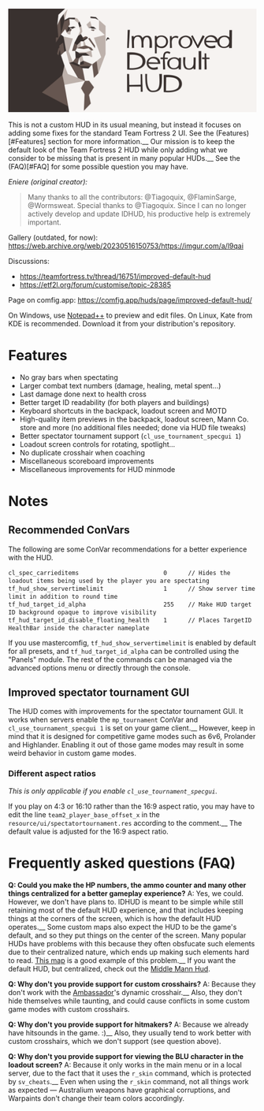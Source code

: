 ![banner](improved_default_hud_banner.png)

This is not a custom HUD in its usual meaning, but instead it focuses on adding some fixes for the standard Team Fortress 2 UI. See the (Features)[#Features] section for more information.__
Our mission is to keep the default look of the Team Fortress 2 HUD while only adding what we consider to be missing that is present in many popular HUDs.__
See the (FAQ)[#FAQ] for some possible question you may have.

*Eniere (original creator):*
> Many thanks to all the contributors: @Tiagoquix, @FlaminSarge, @Wormsweat.
> Special thanks to @Tiagoquix. Since I can no longer actively develop and update IDHUD, his productive help is extremely important.

Gallery (outdated, for now): https://web.archive.org/web/20230516150753/https://imgur.com/a/l9qai

Discussions:
- https://teamfortress.tv/thread/16751/improved-default-hud
- https://etf2l.org/forum/customise/topic-28385

Page on comfig.app: https://comfig.app/huds/page/improved-default-hud/

On Windows, use [Notepad++](https://notepad-plus-plus.org) to preview and edit files.
On Linux, Kate from KDE is recommended. Download it from your distribution's repository.

# Features
- No gray bars when spectating
- Larger combat text numbers (damage, healing, metal spent...)
- Last damage done next to health cross
- Better target ID readability (for both players and buildings)
- Keyboard shortcuts in the backpack, loadout screen and MOTD
- High-quality item previews in the backpack, loadout screen, Mann Co. store and more (no additional files needed; done via HUD file tweaks)
- Better spectator tournament support (`cl_use_tournament_specgui 1`)
- Loadout screen controls for rotating, spotlight...
- No duplicate crosshair when coaching
- Miscellaneous scoreboard improvements
- Miscellaneous improvements for HUD minmode

# Notes

## Recommended ConVars
The following are some ConVar recommendations for a better experience with the HUD.
```
cl_spec_carrieditems 						0      // Hides the loadout items being used by the player you are spectating
tf_hud_show_servertimelimit 				1      // Show server time limit in addition to round time
tf_hud_target_id_alpha 						255    // Make HUD target ID background opaque to improve visibility
tf_hud_target_id_disable_floating_health 	1      // Places TargetID HealthBar inside the character nameplate
```
If you use mastercomfig, `tf_hud_show_servertimelimit` is enabled by default for all presets, and `tf_hud_target_id_alpha` can be controlled using the "Panels" module. The rest of the commands can be managed via the advanced options menu or directly through the console.

## Improved spectator tournament GUI
The HUD comes with improvements for the spectator tournament GUI. It works when servers enable the `mp_tournament` ConVar and `cl_use_tournament_specgui 1` is set on your game client.__
However, keep in mind that it is designed for competitive game modes such as 6v6, Prolander and Highlander. Enabling it out of those game modes may result in some weird behavior in custom game modes.

### Different aspect ratios
*This is only applicable if you enable `cl_use_tournament_specgui`.*

If you play on 4:3 or 16:10 rather than the 16:9 aspect ratio, you may have to edit the line `team2_player_base_offset_x` in the `resource/ui/spectatortournament.res` according to the comment.__
The default value is adjusted for the 16:9 aspect ratio.

# Frequently asked questions (FAQ)
**Q: Could you make the HP numbers, the ammo counter and many other things centralized for a better gameplay experience?**
A: Yes, we could. However, we don't have plans to. IDHUD is meant to be simple while still retaining most of the default HUD experience, and that includes keeping things at the corners of the screen, which is how the default HUD operates.__
Some custom maps also expect the HUD to be the game's default, and so they put things on the center of the screen. Many popular HUDs have problems with this because they often obsfucate such elements due to their centralized nature, which ends up making such elements hard to read. [This map](https://steamcommunity.com/sharedfiles/filedetails/?id=2487430950) is a good example of this problem.__
If you want the default HUD, but centralized, check out the [Middle Mann Hud](https://gamebanana.com/mods/445578).

**Q: Why don't you provide support for custom crosshairs?**
A: Because they don't work with the [Ambassador](https://wiki.teamfortress.com/wiki/Ambassador)'s dynamic crosshair.__
Also, they don't hide themselves while taunting, and could cause conflicts in some custom game modes with custom crosshairs.

**Q: Why don't you provide support for hitmakers?**
A: Because we already have hitsounds in the game. :)__
Also, they usually tend to work better with custom crosshairs, which we don't support (see question above).

**Q: Why don't you provide support for viewing the BLU character in the loadout screen?**
A: Because it only works in the main menu or in a local server, due to the fact that it uses the `r_skin` command, which is protected by `sv_cheats`.__
Even when using the `r_skin` command, not all things work as expected — Australium weapons have graphical corruptions, and Warpaints don't change their team colors accordingly.
